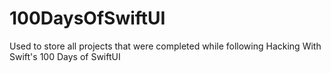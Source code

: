 # 100DaysOfSwiftUI
Used to store all projects that were completed while following Hacking With Swift's 100 Days of SwiftUI
